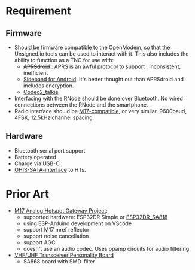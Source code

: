 # Requirement
## Firmware
* Should be firmware compatible to the [OpenModem](https://unsigned.io/hardware/OpenModem.html), so that the Unsigned.io tools can be used to interact with it.  This also includes the ability to function as a TNC for use with:
  * ~~[APRSdroid](https://aprsdroid.org/)~~ : APRS is an awful protocol to support : inconsistent, inefficient
  * [Sideband for Android](https://unsigned.io/software/Sideband.html).  It's better thought out than APRSdroid and includes encryption.
  * [Codec2_talkie](https://github.com/sh123/codec2_talkie/releases)
* Interfacing with the RNode should be done over Bluetooth.  No wired connections between the RNode and the smartphone.
* Radio interface should be [M17-compatible](https://spec.m17project.org/), or very similar.  9600baud, 4FSK, 12.5kHz channel spacing.

## Hardware
* Bluetooth serial port support
* Battery operated
* Charge via USB-C
* [OHIS-SATA-interface](https://github.com/LieBtrau/ohis-ht-interface?tab=readme-ov-file#sata-interface) to HTs.

# Prior Art
* [M17 Analog Hotspot Gateway Project](https://github.com/nakhonthai/M17AnalogGateway/tree/master):
  * supported hardware: ESP32DR Simple or [ESP32DR_SA818](https://github.com/nakhonthai/ESP32IGate/tree/master/doc/ESP32DR_SA868)
  * using ESP-Arduino development on VScode
  * support M17 mref reflector
  * support noise cancellation
  * support AGC
  * doesn't use an audio codec.  Uses opamp circuits for audio filtering
* [VHF/UHF Transceiver Personality Board](https://g1lro.uk/?p=456)
  * SA868 board with SMD-filter